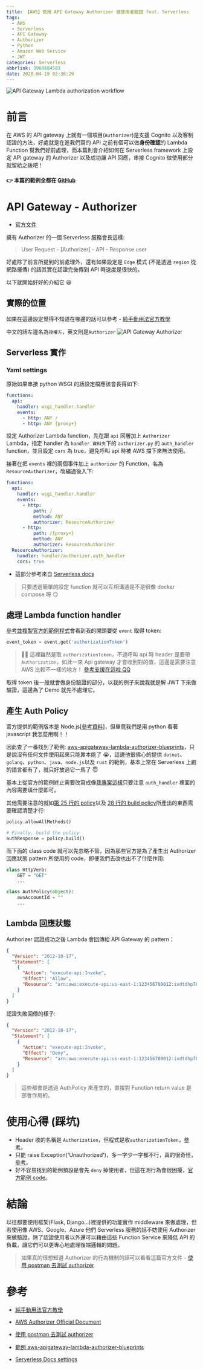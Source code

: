 ```yaml
---
title: 【AWS】使用 API Gateway Authorizer 做使用者驗證 feat. Serverless
tags:
  - AWS
  - Serverless
  - API Gateway
  - Authorizer
  - Python
  - Amazon Web Service
  - JWT
categories: Serverless
abbrlink: 3960684583
date: 2020-04-19 02:38:29
---
```


![API Gateway Lambda authorization workflow](https://i.imgur.com/0QAGPDc.png)

# 前言

在 AWS 的 API gateway 上就有一個項目(`Authorizer`)是支援 Cognito 以及客制認證的方法，好處就是在進我們寫的 API 之前有個可以做**身份確認**的 Lambda Function 幫我們好前處理，而本篇則會介紹如何在 Serverless framework 上設定 API gateway 的 Authorizer 以及成功讓 API 回應，串接 Cognito 做使用部分就留給之後吧！

#### 👉 本篇的範例全都在 [GitHub](https://github.com/louis70109/aws-serverless-authorizer)

<!-- more -->

# API Gateway - Authorizer

- [官方文件](https://docs.aws.amazon.com/apigateway/latest/developerguide/apigateway-use-lambda-authorizer.html)

擁有 Authorizer 的一個 Serverless 服務會長這樣:

> User Request - [Authorizer] - API - Response user

好處除了前言所提到的前處理外，還有如果設定是 `Edge` 模式 (不是透過 `region` 從網路層傳) 的話其實在認證完後傳到 API 時速度是很快的。

以下就開始好好的介紹它 😆

## 實際的位置

如果在這邊設定覺得不知道在哪邊的話可以參考 - [純手動用法官方教學](https://docs.aws.amazon.com/apigateway/latest/developerguide/)

中文的話左邊名為`授權方`，英文則是`Authorizer`
![API Gateway Authorizer](https://i.imgur.com/v2vflgw.png)

## Serverless 實作

### Yaml settings

原始如果串接 python WSGI 的話設定檔應該會長得如下:

```yaml
functions:
  api:
    handler: wsgi_handler.handler
    events:
      - http: ANY /
      - http: ANY {proxy+}
```

設定 Authorizer Lambda function，先在跟 `api` 同層加上 `Authorizer` Lambda，指定 handler 為 `handler 資料夾`下的 `authorizer.py` 的 `auth_handler` function，並且設定 `cors` 為 true，避免呼叫 api 時被 AWS 擋下來無法使用。

接著在把 `events` 裡的兩個事件加上 `authorizer` 的 Function，名為 `ResourceAuthorizer`，改編過後入下:

```yaml
functions:
  api:
    handler: wsgi_handler.handler
    events:
      - http:
          path: /
          method: ANY
          authorizer: ResourceAuthorizer
      - http:
          path: /{proxy+}
          method: ANY
          authorizer: ResourceAuthorizer
  ResourceAuthorizer:
    handler: handler/authorizer.auth_handler
    cors: true
```

- 這部分參考來自 [Serverless docs](https://serverless.com/framework/docs/providers/aws/events/apigateway/#http-endpoints-with-custom-authorizers)

> 只要透過簡單的設定 function 就可以互相溝通是不是很像 docker compose 呀 😏

## 處理 Lambda function handler

[參考並複製官方的範例程式](https://github.com/awslabs/aws-apigateway-lambda-authorizer-blueprints/blob/master/blueprints/python/api-gateway-authorizer-python.py#L15)會看到我的開頭要從 `event` 取得 token:

```python
event_token = event.get('authorizationToken')
```

> 🐛🐛 這裡雖然是取 `authorizationToken`，不過呼叫 api 時 header 是要帶 `Authorization`，如此一來 Api gateway 才會收到對的值，這邊是需要注意 AWS 比較不一樣的地方！
> [參考支援在這啦 QQ](https://github.com/awslabs/aws-apigateway-lambda-authorizer-blueprints/blob/master/blueprints/python/api-gateway-authorizer-python.py#L17)

取得 token 後一般就會做身份驗證的部分，以我的例子來說我就是解 JWT 下來做驗證，這邊為了 Demo 就先不處理它。

## 產生 Auth Policy

官方提供的範例版本是 Node.js[[參考資料](https://docs.aws.amazon.com/apigateway/latest/developerguide/apigateway-use-lambda-authorizer.html#api-gateway-lambda-authorizer-request-lambda-function-create)]，但畢竟我們是用 python 看著 javascript 我怎麼用啊！！

因此查了一番找到了範例: [aws-apigateway-lambda-authorizer-blueprints](https://github.com/awslabs/aws-apigateway-lambda-authorizer-blueprints)，只是說沒有任何文件使用起來只能靠本能了 😭，這邊他很佛心的提供 `dotnet`、`golang`、`python`、`java`、`node.js`以及 `rust` 的範例，基本上常在 Serverless 上跑的語言都有了，就只好放過它一馬了 😇

基本上從官方的範例終止需要改寫成像[我專案這樣](https://github.com/louis70109/aws-serverless-authorizer/blob/master/handler/authorizer.py)只要注意 `auth_handler` 裡面的內容需要填什麼即可。

其他需要注意的就如[第 25 行的 policy](https://github.com/louis70109/aws-serverless-authorizer/blob/master/handler/authorizer.py#L25)以及 [28 行的 build policy](https://github.com/louis70109/aws-serverless-authorizer/blob/master/handler/authorizer.py#L28)所產出的東西需要確認清楚才行:

```python
policy.allowAllMethods()

# Finally, build the policy
authResponse = policy.build()
```

而下面的 class code 就可以先忽略不管，因為那些官方是為了產生出 Authorizer 回應狀態 pattern 所使用的 code，即便我們去改也出不了什麼作用:

```python
class HttpVerb:
    GET = "GET"
    ...

class AuthPolicy(object):
    awsAccountId = ""
    ...
```

## Lambda 回應狀態

Authorizer 認證成功之後 Lambda 會回傳給 API Gateway 的 pattern：

```json
{
  "Version": "2012-10-17",
  "Statement": [
    {
      "Action": "execute-api:Invoke",
      "Effect": "Allow",
      "Resource": "arn:aws:execute-api:us-east-1:123456789012:ivdtdhp7b5/ESTestInvoke-stage/GET/"
    }
  ]
}
```

認證失敗回傳的樣子:

```json
{
  "Version": "2012-10-17",
  "Statement": [
    {
      "Action": "execute-api:Invoke",
      "Effect": "Deny",
      "Resource": "arn:aws:execute-api:us-east-1:123456789012:ivdtdhp7b5/ESTestInvoke-stage/GET/"
    }
  ]
}
```

> 這些都會是透過 AuthPolicy 來產生的，直接對 Function return value 是部會作用的。

# 使用心得 (踩坑)

- Header 收的名稱是 `Authorization`，但程式是收`authorizationToken`，[參考]()。
- 只能 raise Exception('Unauthorized')，多一字少一字都不行，真的很奇怪，[參考](https://github.com/awslabs/aws-apigateway-lambda-authorizer-blueprints/blob/master/blueprints/python/api-gateway-authorizer-python.py#L29)。
- 好不容易找到的範例預設是會先 `deny` 掉使用者，但這在測行為會很困擾，[官方範例 code](https://github.com/awslabs/aws-apigateway-lambda-authorizer-blueprints/blob/master/blueprints/python/api-gateway-authorizer-python.py#L52)。

# 結論

以往都要使用框架(Flask, Django...)裡提供的功能實作 middleware 來做處理，但若使用像 AWS、Google、Azure 他們 Serverless 服務的話不妨使用 Authorizer 來做驗證，除了認證使用者以外還可以藉由這些 Function Service 來降低 API 的負載，讓它們可以更專心地處理後端邏輯的問題。

> 如果真的很想知道 Authorizer 的行為機制的話可以看看這篇官方文件 - [使用 postman 去測試 authorizer](https://docs.aws.amazon.com/apigateway/latest/developerguide/call-api-with-api-gateway-lambda-authorization.html)

# 參考

- [純手動用法官方教學](https://docs.aws.amazon.com/apigateway/latest/developerguide/api-gateway-create-api-from-example.html)
- [AWS Authorizer Official Document](https://docs.aws.amazon.com/apigateway/latest/developerguide/apigateway-use-lambda-authorizer.html)
- [使用 postman 去測試 authorizer](https://docs.aws.amazon.com/apigateway/latest/developerguide/call-api-with-api-gateway-lambda-authorization.html)

- [範例 aws-apigateway-lambda-authorizer-blueprints](https://github.com/awslabs/aws-apigateway-lambda-authorizer-blueprints)

- [Serverless Docs settings](https://serverless.com/framework/docs/providers/aws/events/apigateway#http-endpoints-with-custom-authorizers)
